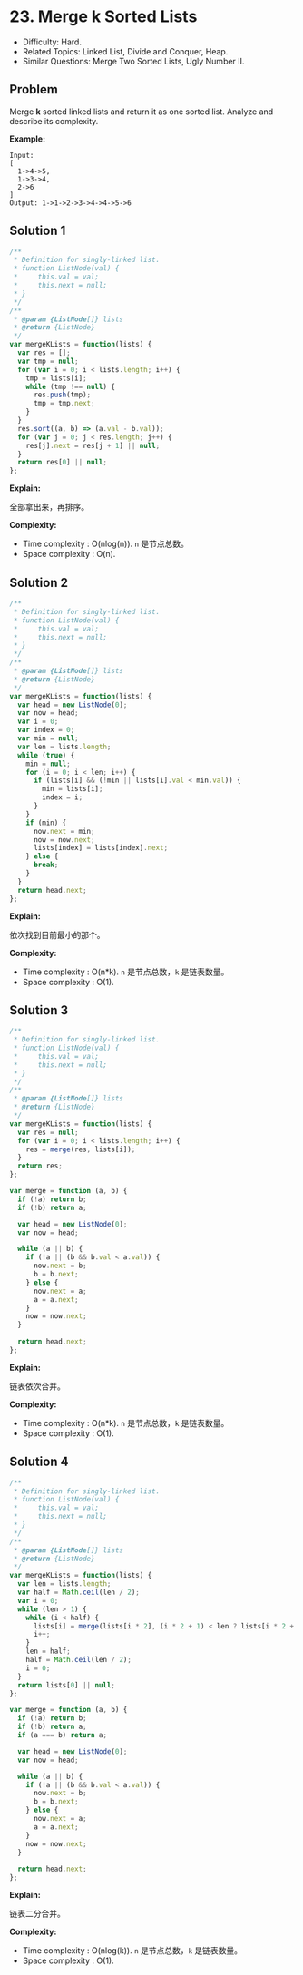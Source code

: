 # 23. Merge k Sorted Lists

- Difficulty: Hard.
- Related Topics: Linked List, Divide and Conquer, Heap.
- Similar Questions: Merge Two Sorted Lists, Ugly Number II.

## Problem

Merge **k** sorted linked lists and return it as one sorted list. Analyze and describe its complexity.

**Example:**

```
Input:
[
  1->4->5,
  1->3->4,
  2->6
]
Output: 1->1->2->3->4->4->5->6
```

## Solution 1

```javascript
/**
 * Definition for singly-linked list.
 * function ListNode(val) {
 *     this.val = val;
 *     this.next = null;
 * }
 */
/**
 * @param {ListNode[]} lists
 * @return {ListNode}
 */
var mergeKLists = function(lists) {
  var res = [];
  var tmp = null;
  for (var i = 0; i < lists.length; i++) {
    tmp = lists[i];
    while (tmp !== null) {
      res.push(tmp);
      tmp = tmp.next;
    }
  }
  res.sort((a, b) => (a.val - b.val));
  for (var j = 0; j < res.length; j++) {
    res[j].next = res[j + 1] || null;
  }
  return res[0] || null;
};
```

**Explain:**

全部拿出来，再排序。

**Complexity:**

* Time complexity : O(nlog(n)). `n` 是节点总数。
* Space complexity : O(n).

## Solution 2

```javascript
/**
 * Definition for singly-linked list.
 * function ListNode(val) {
 *     this.val = val;
 *     this.next = null;
 * }
 */
/**
 * @param {ListNode[]} lists
 * @return {ListNode}
 */
var mergeKLists = function(lists) {
  var head = new ListNode(0);
  var now = head;
  var i = 0;
  var index = 0;
  var min = null;
  var len = lists.length;
  while (true) {
    min = null;
    for (i = 0; i < len; i++) {
      if (lists[i] && (!min || lists[i].val < min.val)) {
        min = lists[i];
        index = i;
      }
    }
    if (min) {
      now.next = min;
      now = now.next;
      lists[index] = lists[index].next;
    } else {
      break;
    }
  }
  return head.next;
};
```

**Explain:**

依次找到目前最小的那个。

**Complexity:**

* Time complexity : O(n*k). `n` 是节点总数，`k` 是链表数量。
* Space complexity : O(1).

## Solution 3

```javascript
/**
 * Definition for singly-linked list.
 * function ListNode(val) {
 *     this.val = val;
 *     this.next = null;
 * }
 */
/**
 * @param {ListNode[]} lists
 * @return {ListNode}
 */
var mergeKLists = function(lists) {
  var res = null;
  for (var i = 0; i < lists.length; i++) {
    res = merge(res, lists[i]);
  }
  return res;
};

var merge = function (a, b) {
  if (!a) return b;
  if (!b) return a;

  var head = new ListNode(0);
  var now = head;

  while (a || b) {
    if (!a || (b && b.val < a.val)) {
      now.next = b;
      b = b.next;
    } else {
      now.next = a;
      a = a.next;
    }
    now = now.next;
  }
  
  return head.next;
};
```

**Explain:**

链表依次合并。

**Complexity:**

* Time complexity : O(n*k). `n` 是节点总数，`k` 是链表数量。
* Space complexity : O(1).

## Solution 4

```javascript
/**
 * Definition for singly-linked list.
 * function ListNode(val) {
 *     this.val = val;
 *     this.next = null;
 * }
 */
/**
 * @param {ListNode[]} lists
 * @return {ListNode}
 */
var mergeKLists = function(lists) {
  var len = lists.length;
  var half = Math.ceil(len / 2);
  var i = 0;
  while (len > 1) {
    while (i < half) {
      lists[i] = merge(lists[i * 2], (i * 2 + 1) < len ? lists[i * 2 + 1] : null);
      i++;
    }
    len = half;
    half = Math.ceil(len / 2);
    i = 0;
  }
  return lists[0] || null;
};

var merge = function (a, b) {
  if (!a) return b;
  if (!b) return a;
  if (a === b) return a;

  var head = new ListNode(0);
  var now = head;

  while (a || b) {
    if (!a || (b && b.val < a.val)) {
      now.next = b;
      b = b.next;
    } else {
      now.next = a;
      a = a.next;
    }
    now = now.next;
  }
  
  return head.next;
};
```

**Explain:**

链表二分合并。

**Complexity:**

* Time complexity : O(nlog(k)). `n` 是节点总数，`k` 是链表数量。
* Space complexity : O(1).
